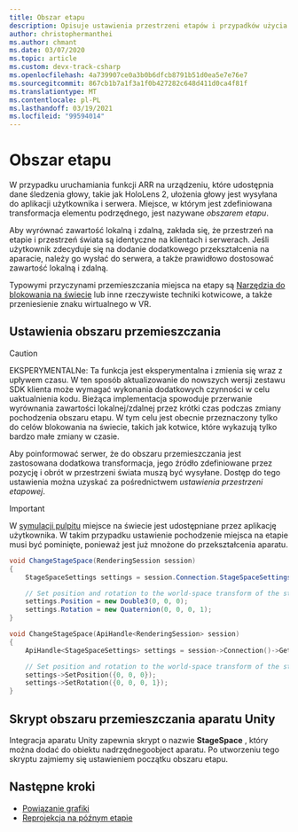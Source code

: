 ```yaml
---
title: Obszar etapu
description: Opisuje ustawienia przestrzeni etapów i przypadków użycia
author: christophermanthei
ms.author: chmant
ms.date: 03/07/2020
ms.topic: article
ms.custom: devx-track-csharp
ms.openlocfilehash: 4a739907ce0a3b0b6dfcb8791b51d0ea5e7e76e7
ms.sourcegitcommit: 867cb1b7a1f3a1f0b427282c648d411d0ca4f81f
ms.translationtype: MT
ms.contentlocale: pl-PL
ms.lasthandoff: 03/19/2021
ms.locfileid: "99594014"
---
```

# <a name="stage-space"></a>Obszar etapu

W przypadku uruchamiania funkcji ARR na urządzeniu, które udostępnia dane śledzenia głowy, takie jak HoloLens 2, ułożenia głowy jest wysyłana do aplikacji użytkownika i serwera. Miejsce, w którym jest zdefiniowana transformacja elementu podrzędnego, jest nazywane *obszarem etapu*.

Aby wyrównać zawartość lokalną i zdalną, zakłada się, że przestrzeń na etapie i przestrzeń świata są identyczne na klientach i serwerach. Jeśli użytkownik zdecyduje się na dodanie dodatkowego przekształcenia na aparacie, należy go wysłać do serwera, a także prawidłowo dostosować zawartość lokalną i zdalną.

Typowymi przyczynami przemieszczania miejsca na etapy są [Narzędzia do blokowania na świecie](https://microsoft.github.io/MixedReality-WorldLockingTools-Unity/README.html) lub inne rzeczywiste techniki kotwicowe, a także przeniesienie znaku wirtualnego w VR.

## <a name="stage-space-settings"></a>Ustawienia obszaru przemieszczania

> [!CAUTION]
> EKSPERYMENTALNe: Ta funkcja jest eksperymentalna i zmienia się wraz z upływem czasu. W ten sposób aktualizowanie do nowszych wersji zestawu SDK klienta może wymagać wykonania dodatkowych czynności w celu uaktualnienia kodu. Bieżąca implementacja spowoduje przerwanie wyrównania zawartości lokalnej/zdalnej przez krótki czas podczas zmiany pochodzenia obszaru etapu.
W tym celu jest obecnie przeznaczony tylko do celów blokowania na świecie, takich jak kotwice, które wykazują tylko bardzo małe zmiany w czasie.

Aby poinformować serwer, że do obszaru przemieszczania jest zastosowana dodatkowa transformacja, jego źródło zdefiniowane przez pozycję i obrót w przestrzeni świata muszą być wysyłane. Dostęp do tego ustawienia można uzyskać za pośrednictwem *ustawienia przestrzeni etapowej*.

> [!IMPORTANT]
> W [symulacji pulpitu](../../concepts/graphics-bindings.md) miejsce na świecie jest udostępniane przez aplikację użytkownika. W takim przypadku ustawienie pochodzenie miejsca na etapie musi być pominięte, ponieważ jest już mnożone do przekształcenia aparatu.

```cs
void ChangeStageSpace(RenderingSession session)
{
    StageSpaceSettings settings = session.Connection.StageSpaceSettings;

    // Set position and rotation to the world-space transform of the stage space.
    settings.Position = new Double3(0, 0, 0);
    settings.Rotation = new Quaternion(0, 0, 0, 1);
}
```

```cpp
void ChangeStageSpace(ApiHandle<RenderingSession> session)
{
    ApiHandle<StageSpaceSettings> settings = session->Connection()->GetStageSpaceSettings();

    // Set position and rotation to the world-space transform of the stage space.
    settings->SetPosition({0, 0, 0});
    settings->SetRotation({0, 0, 0, 1});
}
```

## <a name="unity-stage-space-script"></a>Skrypt obszaru przemieszczania aparatu Unity

Integracja aparatu Unity zapewnia skrypt o nazwie **StageSpace** , który można dodać do obiektu nadrzędnegoobject aparatu. Po utworzeniu tego skryptu zajmiemy się ustawieniem początku obszaru etapu.

## <a name="next-steps"></a>Następne kroki

* [Powiązanie grafiki](../../concepts/graphics-bindings.md)
* [Reprojekcja na późnym etapie](late-stage-reprojection.md)

